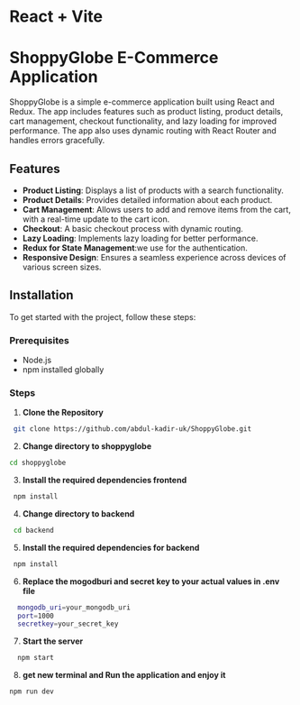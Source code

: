 # React + Vite

# ShoppyGlobe E-Commerce Application

ShoppyGlobe is a simple e-commerce application built using React and Redux. The app includes features such as product listing, product details, cart management, checkout functionality, and lazy loading for improved performance. The app also uses dynamic routing with React Router and handles errors gracefully.

## Features

- **Product Listing**: Displays a list of products with a search functionality.
- **Product Details**: Provides detailed information about each product.
- **Cart Management**: Allows users to add and remove items from the cart, with a real-time update to the cart icon.
- **Checkout**: A basic checkout process with dynamic routing.
- **Lazy Loading**: Implements lazy loading for better performance.
- **Redux for State Management**:we use for the authentication.
- **Responsive Design**: Ensures a seamless experience across devices of various screen sizes.

## Installation

To get started with the project, follow these steps:

### Prerequisites

- Node.js 
- npm installed globally

### Steps

1. **Clone the Repository**
  ```bash
   git clone https://github.com/abdul-kadir-uk/ShoppyGlobe.git
   ```

2. **Change directory to shoppyglobe**
  ```bash
  cd shoppyglobe
  ```

3. **Install the required dependencies frontend**
  ```bash
   npm install
   ```

4. **Change directory to backend**
  ```bash
   cd backend
  ``` 

5. **Install the required dependencies for backend**
 ```bash
  npm install
 ```

6. **Replace the mogodburi and secret key to your actual values in .env file**
```bash 
  mongodb_uri=your_mongodb_uri
  port=1000
  secretkey=your_secret_key
```

7. **Start the server**
``` bash
  npm start
```

8. **get new terminal and Run the application and enjoy it**
  ```bash
  npm run dev
  ```


